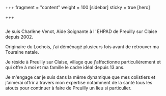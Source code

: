 +++
fragment = "content"
weight = 100
[sidebar]
  sticky = true
[hero]

+++

<img src="photo.jpg" alt="" class="img-fluid rounded-circle border text-white">

Je suis Charlène Venot, Aide Soignante à l' EHPAD de Preuilly sur Claise depuis 2002.

Originaire du Lochois, j'ai déménagé plusieurs fois avant de retrouver ma Touraine natale.

Je réside à Preuilly sur Claise, village que j'affectionne particulièrement et qui offre à moi et ma famille le cadre idéal depuis 13 ans.

Je m'engage car je suis dans la même dynamique que mes colistiers et j'aimerai offrir à travers mon expertise notamment de la santé tous les atouts pour continuer à faire de Preuilly un lieu si particulier.
